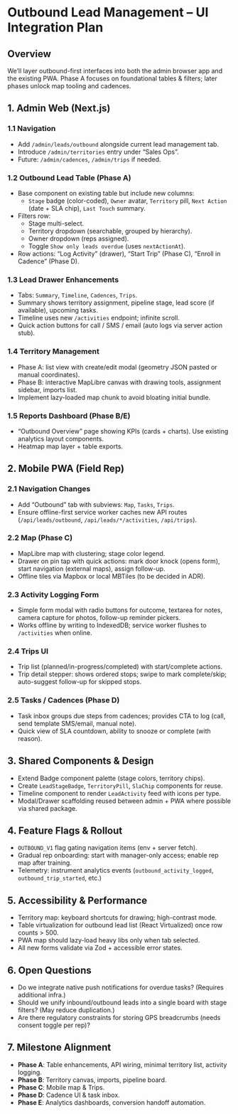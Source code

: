 # Outbound Lead Management – UI Integration Plan

## Overview

We’ll layer outbound-first interfaces into both the admin browser app and the existing PWA. Phase A focuses on foundational tables & filters; later phases unlock map tooling and cadences.

## 1. Admin Web (Next.js)

### 1.1 Navigation

- Add `/admin/leads/outbound` alongside current lead management tab.
- Introduce `/admin/territories` entry under “Sales Ops”.
- Future: `/admin/cadences`, `/admin/trips` if needed.

### 1.2 Outbound Lead Table (Phase A)

- Base component on existing table but include new columns:
  - `Stage` badge (color-coded), `Owner` avatar, `Territory` pill, `Next Action` (date + SLA chip), `Last Touch` summary.
- Filters row:
  - Stage multi-select.
  - Territory dropdown (searchable, grouped by hierarchy).
  - Owner dropdown (reps assigned).
  - Toggle `Show only leads overdue` (uses `nextActionAt`).
- Row actions: “Log Activity” (drawer), “Start Trip” (Phase C), “Enroll in Cadence” (Phase D).

### 1.3 Lead Drawer Enhancements

- Tabs: `Summary`, `Timeline`, `Cadences`, `Trips`.
- Summary shows territory assignment, pipeline stage, lead score (if available), upcoming tasks.
- Timeline uses new `/activities` endpoint; infinite scroll.
- Quick action buttons for call / SMS / email (auto logs via server action stub).

### 1.4 Territory Management

- Phase A: list view with create/edit modal (geometry JSON pasted or manual coordinates).
- Phase B: interactive MapLibre canvas with drawing tools, assignment sidebar, imports list.
- Implement lazy-loaded map chunk to avoid bloating initial bundle.

### 1.5 Reports Dashboard (Phase B/E)

- “Outbound Overview” page showing KPIs (cards + charts). Use existing analytics layout components.
- Heatmap map layer + table exports.

## 2. Mobile PWA (Field Rep)

### 2.1 Navigation Changes

- Add “Outbound” tab with subviews: `Map`, `Tasks`, `Trips`.
- Ensure offline-first service worker caches new API routes (`/api/leads/outbound`, `/api/leads/*/activities`, `/api/trips`).

### 2.2 Map (Phase C)

- MapLibre map with clustering; stage color legend.
- Drawer on pin tap with quick actions: mark door knock (opens form), start navigation (external maps), assign follow-up.
- Offline tiles via Mapbox or local MBTiles (to be decided in ADR).

### 2.3 Activity Logging Form

- Simple form modal with radio buttons for outcome, textarea for notes, camera capture for photos, follow-up reminder pickers.
- Works offline by writing to IndexedDB; service worker flushes to `/activities` when online.

### 2.4 Trips UI

- Trip list (planned/in-progress/completed) with start/complete actions.
- Trip detail stepper: shows ordered stops; swipe to mark complete/skip; auto-suggest follow-up for skipped stops.

### 2.5 Tasks / Cadences (Phase D)

- Task inbox groups due steps from cadences; provides CTA to log (call, send template SMS/email, manual note).
- Quick view of SLA countdown, ability to snooze or complete (with reason).

## 3. Shared Components & Design

- Extend Badge component palette (stage colors, territory chips).
- Create `LeadStageBadge`, `TerritoryPill`, `SlaChip` components for reuse.
- Timeline component to render `LeadActivity` feed with icons per type.
- Modal/Drawer scaffolding reused between admin + PWA where possible via shared package.

## 4. Feature Flags & Rollout

- `OUTBOUND_V1` flag gating navigation items (env + server fetch).
- Gradual rep onboarding: start with manager-only access; enable rep map after training.
- Telemetry: instrument analytics events (`outbound_activity_logged`, `outbound_trip_started`, etc.)

## 5. Accessibility & Performance

- Territory map: keyboard shortcuts for drawing; high-contrast mode.
- Table virtualization for outbound lead list (React Virtualized) once row counts > 500.
- PWA map should lazy-load heavy libs only when tab selected.
- All new forms validate via Zod + accessible error states.

## 6. Open Questions

- Do we integrate native push notifications for overdue tasks? (Requires additional infra.)
- Should we unify inbound/outbound leads into a single board with stage filters? (May reduce duplication.)
- Are there regulatory constraints for storing GPS breadcrumbs (needs consent toggle per rep)?

## 7. Milestone Alignment

- **Phase A**: Table enhancements, API wiring, minimal territory list, activity logging.
- **Phase B**: Territory canvas, imports, pipeline board.
- **Phase C**: Mobile map & Trips.
- **Phase D**: Cadence UI & task inbox.
- **Phase E**: Analytics dashboards, conversion handoff automation.
